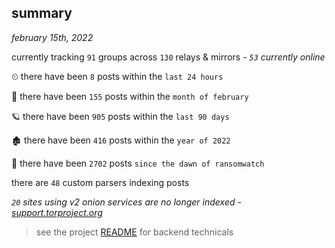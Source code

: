 
## summary
_february 15th, 2022_

currently tracking `91` groups across `130` relays & mirrors - _`53` currently online_

⏲ there have been `8` posts within the `last 24 hours`

🦈 there have been `155` posts within the `month of february`

🪐 there have been `905` posts within the `last 90 days`

🏚 there have been `416` posts within the `year of 2022`

🦕 there have been `2702` posts `since the dawn of ransomwatch`

there are `48` custom parsers indexing posts

_`20` sites using v2 onion services are no longer indexed - [support.torproject.org](https://support.torproject.org/onionservices/v2-deprecation/)_

> see the project [README](https://github.com/thetanz/ransomwatch#ransomwatch--) for backend technicals
